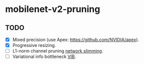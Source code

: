 # mobilenet-v2-pruning

## TODO

- [x] Mixed precision (use Apex: https://github.com/NVIDIA/apex).
- [x] Progressive resizing.
- [ ] L1-norm channel pruning [network slimming](https://arxiv.org/abs/1708.06519).
- [ ] Variational info bottleneck [VIB](https://arxiv.org/abs/1802.10399).
